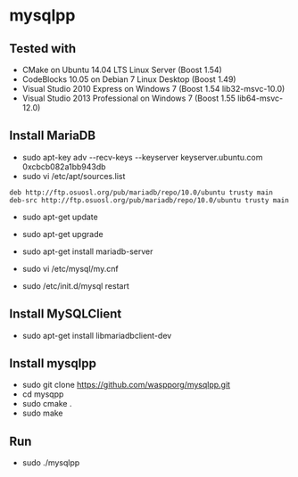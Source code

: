 mysqlpp
=======

Tested with
-----------
* CMake on Ubuntu 14.04 LTS Linux Server (Boost 1.54)
* CodeBlocks 10.05 on Debian 7 Linux Desktop (Boost 1.49)
* Visual Studio 2010 Express on Windows 7 (Boost 1.54 lib32-msvc-10.0)
* Visual Studio 2013 Professional on Windows 7 (Boost 1.55 lib64-msvc-12.0)


Install MariaDB
---------------
* sudo apt-key adv --recv-keys --keyserver keyserver.ubuntu.com 0xcbcb082a1bb943db
* sudo vi /etc/apt/sources.list
```
deb http://ftp.osuosl.org/pub/mariadb/repo/10.0/ubuntu trusty main
deb-src http://ftp.osuosl.org/pub/mariadb/repo/10.0/ubuntu trusty main
```

* sudo apt-get update
* sudo apt-get upgrade
* sudo apt-get install mariadb-server
* sudo vi /etc/mysql/my.cnf

* sudo /etc/init.d/mysql restart

Install MySQLClient
-------------------
* sudo apt-get install libmariadbclient-dev

Install mysqlpp
-------------
* sudo git clone https://github.com/waspporg/mysqlpp.git
* cd mysqpp
* sudo cmake .
* sudo make

Run
---
* sudo ./mysqlpp
